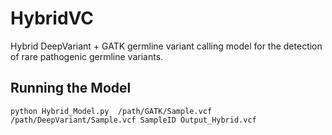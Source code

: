 # HybridVC
Hybrid DeepVariant + GATK germline variant calling model for the detection of rare pathogenic germline variants. 


## Running the Model

`python Hybrid_Model.py  /path/GATK/Sample.vcf /path/DeepVariant/Sample.vcf SampleID Output_Hybrid.vcf`
